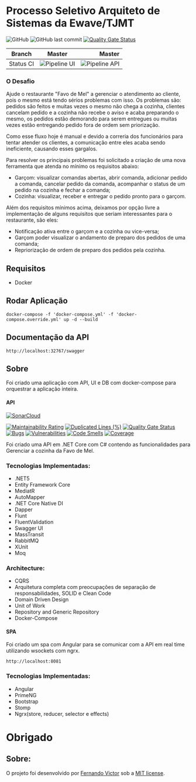 Processo Seletivo Arquiteto de Sistemas da Ewave/TJMT
=====================

![GitHub](https://img.shields.io/github/license/fernandovictorti/processo-seletivo-ewave-arquiteto-fev-2021?logoColor=%20)
![GitHub last commit](https://img.shields.io/github/last-commit/fernandovictorti/processo-seletivo-ewave-arquiteto-fev-2021)
[![Quality Gate Status](https://sonarcloud.io/api/project_badges/measure?project=fernandovictorTI_processo-seletivo-ewave-arquiteto-fev-2021&metric=alert_status)](https://sonarcloud.io/dashboard?id=fernandovictorTI_processo-seletivo-ewave-arquiteto-fev-2021)

| Branch        | Master           | Master |
| ------------- |:-------------:| -----:|
| Status CI      | ![Pipeline UI](https://github.com/fernandovictorTI/processo-seletivo-ewave-arquiteto-fev-2021/actions/workflows/angular-tests.yml/badge.svg?branch=master) | ![Pipeline API](https://github.com/fernandovictorTI/processo-seletivo-ewave-arquiteto-fev-2021/actions/workflows/dotnet-tests.yml/badge.svg?branch=master) |

### O Desafio

Ajude o restaurante &quot;Favo de Mel&quot; a gerenciar o atendimento ao cliente, pois o mesmo está tendo sérios problemas com isso. Os problemas são: pedidos são feitos e muitas vezes o mesmo não chega a cozinha, clientes cancelam pedido e a cozinha não recebe o aviso e acaba preparando o mesmo, os pedidos estão demorando para serem entregues ou muitas vezes estão entregando pedido fora de ordem sem priorização.

Como esse fluxo hoje é manual e devido a correria dos funcionários para tentar atender os clientes, a comunicação entre eles acaba sendo ineficiente, causando esses gargalos.

Para resolver os principais problemas foi solicitado a criação de uma nova ferramenta que atenda no mínimo os requisitos abaixo:

- Garçom: visualizar comandas abertas, abrir comanda, adicionar pedido a comanda, cancelar pedido da comanda, acompanhar o status de um pedido na cozinha e fechar a comanda;
- Cozinha: visualizar, receber e entregar o pedido pronto para o garçom.

Além dos requisitos mínimos acima, deixamos por opção livre a implementação de alguns requisitos que seriam interessantes para o restaurante, são eles:

-  Notificação ativa entre o garçom e a cozinha ou vice-versa;
-  Garçom poder visualizar o andamento de preparo dos pedidos de uma comanda;
-  Repriorização de ordem de preparo dos pedidos pela cozinha.

## Requisitos

- Docker

## Rodar Aplicação

    docker-compose -f 'docker-compose.yml' -f 'docker-compose.override.yml' up -d --build

## Documentação da API

    http://localhost:32767/swagger

## Sobre

Foi criado uma aplicação com API, UI e DB  com docker-compose para orquestrar a aplicação inteira.

#### API

[![SonarCloud](https://sonarcloud.io/images/project_badges/sonarcloud-black.svg)](https://sonarcloud.io/dashboard?id=fernandovictorTI_processo-seletivo-ewave-arquiteto-fev-2021)

[![Maintainability Rating](https://sonarcloud.io/api/project_badges/measure?project=fernandovictorTI_processo-seletivo-ewave-arquiteto-fev-2021&metric=sqale_rating)](https://sonarcloud.io/dashboard?id=fernandovictorTI_processo-seletivo-ewave-arquiteto-fev-2021) [![Duplicated Lines (%)](https://sonarcloud.io/api/project_badges/measure?project=fernandovictorTI_processo-seletivo-ewave-arquiteto-fev-2021&metric=duplicated_lines_density)](https://sonarcloud.io/dashboard?id=fernandovictorTI_processo-seletivo-ewave-arquiteto-fev-2021) [![Quality Gate Status](https://sonarcloud.io/api/project_badges/measure?project=fernandovictorTI_processo-seletivo-ewave-arquiteto-fev-2021&metric=alert_status)](https://sonarcloud.io/dashboard?id=fernandovictorTI_processo-seletivo-ewave-arquiteto-fev-2021) [![Bugs](https://sonarcloud.io/api/project_badges/measure?project=fernandovictorTI_processo-seletivo-ewave-arquiteto-fev-2021&metric=bugs)](https://sonarcloud.io/dashboard?id=fernandovictorTI_processo-seletivo-ewave-arquiteto-fev-2021) [![Vulnerabilities](https://sonarcloud.io/api/project_badges/measure?project=fernandovictorTI_processo-seletivo-ewave-arquiteto-fev-2021&metric=vulnerabilities)](https://sonarcloud.io/dashboard?id=fernandovictorTI_processo-seletivo-ewave-arquiteto-fev-2021) [![Code Smells](https://sonarcloud.io/api/project_badges/measure?project=fernandovictorTI_processo-seletivo-ewave-arquiteto-fev-2021&metric=code_smells)](https://sonarcloud.io/dashboard?id=fernandovictorTI_processo-seletivo-ewave-arquiteto-fev-2021) [![Coverage](https://sonarcloud.io/api/project_badges/measure?project=fernandovictorTI_processo-seletivo-ewave-arquiteto-fev-2021&metric=coverage)](https://sonarcloud.io/dashboard?id=fernandovictorTI_processo-seletivo-ewave-arquiteto-fev-2021)


Foi criado uma API em .NET Core com C# contendo as funcionalidades para Gerenciar a cozinha da Favo de Mel.

### Tecnologias Implementadas:

- .NET5
- Entity Framework Core
- MediatR
- AutoMapper
- .NET Core Native DI
- Dapper
- Flunt
- FluentValidation
- Swagger UI
- MassTransit
- RabbitMQ
- XUnit
- Moq

### Architecture:

- CQRS
- Arquitetura completa com preocupações de separação de responsabilidades, SOLID e Clean Code
- Domain Driven Design
- Unit of Work
- Repository and Generic Repository
- Docker-Compose

#### SPA

Foi criado um spa com Angular para se comunicar com a API em real time utilizando wsockets com ngrx.

    http://localhost:8081

### Tecnologias Implementadas:

- Angular
- PrimeNG
- Bootstrap
- Stomp
- Ngrx(store, reducer, selector e effects)

# Obrigado

## Sobre:
O projeto foi desenvolvido por [Fernando Victor](https://github.com/fernandovictorTI) sob a [MIT license](LICENSE).
